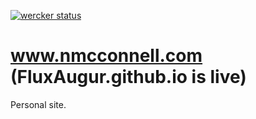 [![wercker status](https://app.wercker.com/status/61941382dd3aef6cd982ec1c1e9df5cb/s "wercker status")](https://app.wercker.com/project/bykey/61941382dd3aef6cd982ec1c1e9df5cb)

# www.nmcconnell.com (FluxAugur.github.io is live)
Personal site.
